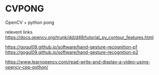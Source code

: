 # CVPONG
OpenCV + python pong

relevent links
https://docs.opencv.org/trunk/dd/d49/tutorial_py_contour_features.html

https://gogul09.github.io/software/hand-gesture-recognition-p1
https://gogul09.github.io/software/hand-gesture-recognition-p2

https://www.learnopencv.com/read-write-and-display-a-video-using-opencv-cpp-python/

